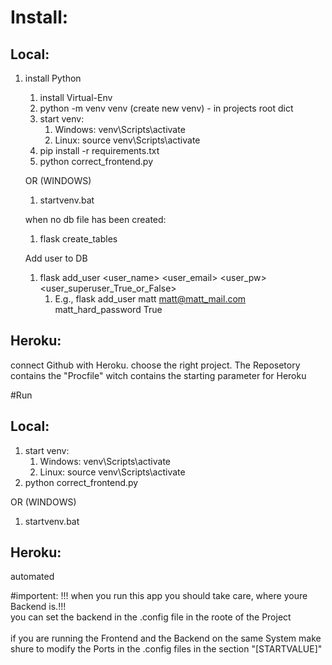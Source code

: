 # Install:
## Local:
1. install Python

   1. install Virtual-Env
   2. python -m venv venv (create new venv) - in projects root dict
   3. start venv:
       1. Windows: venv\Scripts\activate
       2. Linux: source venv\Scripts\activate
   4. pip install -r requirements.txt
   5. python correct_frontend.py
   
   OR (WINDOWS)
   1. startvenv.bat
   
   when no db file has been created: 
   1. flask create_tables
   
   Add user to DB
   1. flask add_user <user_name> <user_email> <user_pw> <user_superuser_True_or_False>
       1. E.g., flask add_user matt matt@matt_mail.com matt_hard_password True




## Heroku:
connect Github with Heroku. choose the right project. 
The Reposetory contains the "Procfile" witch contains the starting parameter for Heroku

#Run
## Local:
1. start venv:
    1. Windows: venv\Scripts\activate
    2. Linux: source venv\Scripts\activate
2. python correct_frontend.py

OR (WINDOWS)
1. startvenv.bat

## Heroku:
automated

#importent:
!!! when you run this app you should take care, where youre Backend is.!!! \
you can set the backend in the .config file in the roote of the Project \
\
if you are running the Frontend and the Backend on the same System make shure to modify the Ports in the .config files in the section "[STARTVALUE]"
